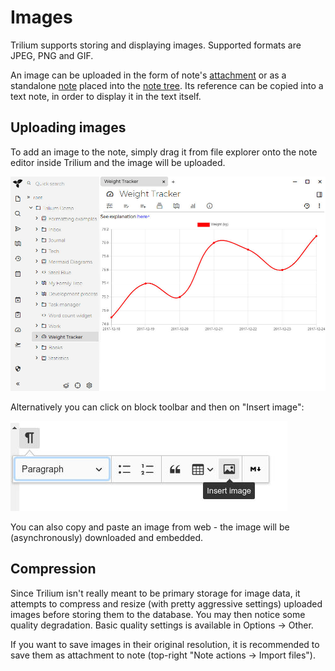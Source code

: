 # Images
Trilium supports storing and displaying images. Supported formats are JPEG, PNG and GIF.

An image can be uploaded in the form of note's [attachment](Attachments.md) or as a standalone [note](../Navigation/Tree%20Concepts.md) placed into the [note tree](../Navigation/Tree%20Concepts.md). Its reference can be copied into a text note, in order to display it in the text itself.

## Uploading images

To add an image to the note, simply drag it from file explorer onto the note editor inside Trilium and the image will be uploaded.

![](1_Images_image.png)

Alternatively you can click on block toolbar and then on "Insert image":

![](Images_image.png)

You can also copy and paste an image from web - the image will be (asynchronously) downloaded and embedded.

## Compression

Since Trilium isn't really meant to be primary storage for image data, it attempts to compress and resize (with pretty aggressive settings) uploaded images before storing them to the database. You may then notice some quality degradation. Basic quality settings is available in Options -> Other.

If you want to save images in their original resolution, it is recommended to save them as attachment to note (top-right "Note actions -> Import files").